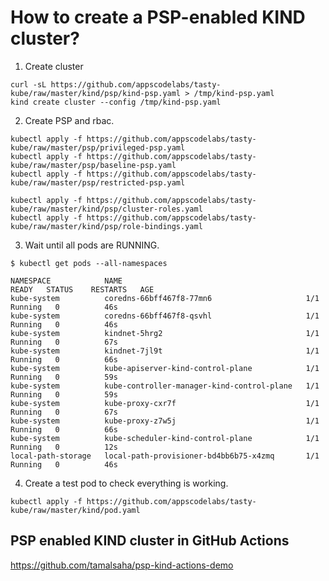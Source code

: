 # How to create a PSP-enabled KIND cluster?

1. Create cluster

```console
curl -sL https://github.com/appscodelabs/tasty-kube/raw/master/kind/psp/kind-psp.yaml > /tmp/kind-psp.yaml
kind create cluster --config /tmp/kind-psp.yaml
```

2. Create PSP and rbac.

```console
kubectl apply -f https://github.com/appscodelabs/tasty-kube/raw/master/psp/privileged-psp.yaml
kubectl apply -f https://github.com/appscodelabs/tasty-kube/raw/master/psp/baseline-psp.yaml
kubectl apply -f https://github.com/appscodelabs/tasty-kube/raw/master/psp/restricted-psp.yaml

kubectl apply -f https://github.com/appscodelabs/tasty-kube/raw/master/kind/psp/cluster-roles.yaml
kubectl apply -f https://github.com/appscodelabs/tasty-kube/raw/master/kind/psp/role-bindings.yaml
```

3. Wait until all pods are RUNNING.

```console
$ kubectl get pods --all-namespaces

NAMESPACE            NAME                                         READY   STATUS    RESTARTS   AGE
kube-system          coredns-66bff467f8-77mn6                     1/1     Running   0          46s
kube-system          coredns-66bff467f8-qsvhl                     1/1     Running   0          46s
kube-system          kindnet-5hrg2                                1/1     Running   0          67s
kube-system          kindnet-7jl9t                                1/1     Running   0          66s
kube-system          kube-apiserver-kind-control-plane            1/1     Running   0          59s
kube-system          kube-controller-manager-kind-control-plane   1/1     Running   0          59s
kube-system          kube-proxy-cxr7f                             1/1     Running   0          67s
kube-system          kube-proxy-z7w5j                             1/1     Running   0          66s
kube-system          kube-scheduler-kind-control-plane            1/1     Running   0          12s
local-path-storage   local-path-provisioner-bd4bb6b75-x4zmq       1/1     Running   0          46s
```

4. Create a test pod to check everything is working.

```console
kubectl apply -f https://github.com/appscodelabs/tasty-kube/raw/master/kind/pod.yaml
```

## PSP enabled KIND cluster in GitHub Actions

https://github.com/tamalsaha/psp-kind-actions-demo

